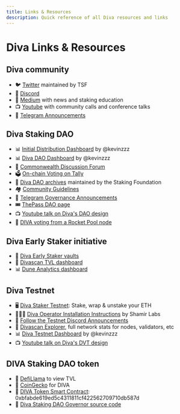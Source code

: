 ```yaml
---
title: Links & Resources
description: Quick reference of all Diva resources and links
---
```


# Diva Links & Resources

## Diva community

- 🐦 [Twitter](https://twitter.com/divastaking) maintained by TSF
- 👾 [Discord](https://discord.gg/diva)
- 📰 [Medium](https://divastaking.medium.com) with news and staking education
- 📺 [Youtube](https://youtube.com/@DivaStaking) with community calls and conference talks
- 📣 [Telegram Announcements](https://t.me/followdiva)

## Diva Staking DAO

- 📊 [Initial Distribution Dashboard](https://dune.com/kevinzzz/diva-airdrop-claim) by @kevinzzz
- 📊 [Diva DAO Dashboard](https://dune.com/kevinzzz/diva-dao) by @kevinzzz
- 💬 [Commonwealth Discussion Forum](https://commonwealth.im/divastaking/discussion)
- 🗳️ [On-chain Voting on Tally](https://tally.xyz/gov/diva)
- 📗 [Diva DAO archives](https://github.com/staking-foundation/diva-dao) maintained by the Staking Foundation
- 🏘️ [Community Guidelines](https://github.com/staking-foundation/diva-dao/blob/main/Community-Guidelines.md)
- 📣 [Telegram Governance Announcements](https://t.me/divagovernance)
- 🎟️ [ThePass DAO page](https://thepass.to/dao/DivaStaking/DAOPage)
- 📺 [Youtube talk on Diva's DAO design](https://www.youtube.com/watch?v=LJJY_l4VsoQ&ab_channel=DivaStaking)
- 🚀 [DIVA voting from a Rocket Pool node](https://majestyle.medium.com/diva-voting-from-rocketpool-node-7124118b45e0)

## Diva Early Staker initiative

- 🌱 [Diva Early Staker vaults](https://diva.enzyme.finance)
- 💠 [Divascan TVL dashboard](https://divascan.io/enzyme)
- 📊 [Dune Analytics dashboard](https://dune.com/kevinzzz/diva-early-staker)

## Diva Testnet

- 🖥️ [Diva Staker Testnet](https://stake.diva.community): Stake, wrap & unstake your ETH
- 👷🏼‍♀️ [Diva Operator Installation Instructions](https://docs.shamirlabs.org/) by Shamir Labs
- 📣 [Follow the Testnet Discord Announcements](https://discord.com/channels/1041618287500460083/1139972545144160256)
- 💠 [Divascan Explorer](https://divascan.io/), full network stats for nodes, validators, etc
- 📊 [Diva Testnet Dashboard](https://dune.com/kevinzzz/diva-testnet-operation-status) by @kevinzzz
- 📺 [Youtube talk on Diva's DVT design](https://www.youtube.com/watch?v=IHgMk15g2D4&ab_channel=DivaStaking)

## DIVA Staking DAO token

- 🦙 [DefiLlama](https://defillama.com/protocol/diva) to view TVL
- 🦎 [CoinGecko](https://www.coingecko.com/en/coins/diva-staking) for DIVA
- 🔢 [DIVA Token Smart Contract](https://etherscan.io/token/0xbfabde619ed5c4311811cf422562709710db587d): 0xbfabde619ed5c4311811cf422562709710db587d
- 🐙 [Diva Staking DAO Governor source code](https://github.com/staking-foundation/diva-governor)
